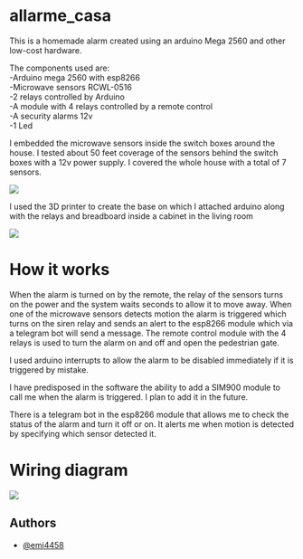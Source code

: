 
# allarme_casa

This is a homemade alarm created using an arduino Mega 2560 and other low-cost hardware.

The components used are:  
-Arduino mega 2560 with esp8266  
-Microwave sensors RCWL-0516  
-2 relays controlled by Arduino  
-A module with 4 relays controlled by a remote control  
-A security alarms 12v  
-1 Led  

I embedded the microwave sensors inside the switch boxes around the house. I tested about 50 feet coverage of the sensors behind the switch boxes with a 12v power supply. I covered the whole house with a total of 7 sensors.

![](https://i.imgur.com/6a8twP2.jpg)


I used the 3D printer to create the base on which I attached arduino along with the relays and breadboard inside a cabinet in the living room

![](https://i.imgur.com/eYYzV2p.png)




# How it works
When the alarm is turned on by the remote, the relay of the sensors turns on the power and the system waits seconds to allow it to move away. When one of the microwave sensors detects motion the alarm is triggered which turns on the siren relay and sends an alert to the esp8266 module which via a telegram bot will send a message. The remote control module with the 4 relays is used to turn the alarm on and off and open the pedestrian gate. 

I used arduino interrupts to allow the alarm to be disabled immediately if it is triggered by mistake.

I have predisposed in the software the ability to add a SIM900 module to call me when the alarm is triggered. I plan to add it in the future.

There is a telegram bot in the esp8266 module that allows me to check the status of the alarm and turn it off or on. It alerts me when motion is detected by specifying which sensor detected it.


# Wiring diagram

![](https://i.imgur.com/eqSnhwG.png)
## Authors

- [@emi4458](https://github.com/emi4458)

